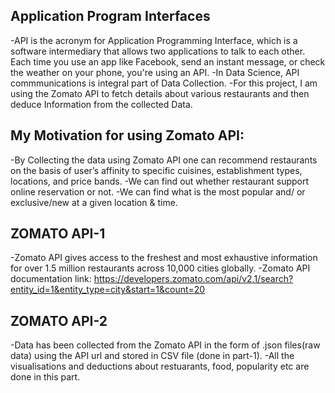 ## Application Program Interfaces
-API is the acronym for Application Programming Interface, which is a software intermediary that allows two applications to talk to each other. Each time you use an app like Facebook, send an instant message, or check the weather on your phone, you're using an API.
-In Data Science, API commmunications is integral part of Data Collection.
-For this project, I am using the Zomato API to fetch details about various restaurants and then deduce Information from the collected Data.

## My Motivation for using Zomato API:
-By Collecting the data using Zomato API one can recommend restaurants on the basis of user’s affinity to specific cuisines, establishment types, locations, and price bands.
-We can find out whether restaurant support online reservation or not.
-We can find what is the most popular and/ or exclusive/new at a given location & time.

## ZOMATO API-1
-Zomato API gives access to the freshest and most exhaustive information for over 1.5 million restaurants across 10,000 cities globally.
    -Zomato API documentation link: https://developers.zomato.com/api/v2.1/search?entity_id=1&entity_type=city&start=1&count=20

## ZOMATO API-2
-Data has been collected from the Zomato API in the form of .json files(raw data) using the API url and stored in CSV file (done in part-1).
-All the visualisations and deductions about restuarants, food, popularity etc are done in this part.


